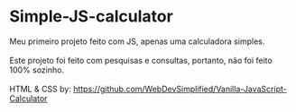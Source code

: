 # Simple-JS-calculator

Meu primeiro projeto feito com JS, apenas uma calculadora simples.<br> <br>
Este projeto foi feito com pesquisas e consultas, portanto, não foi feito 100% sozinho.<br><br>
HTML & CSS by: https://github.com/WebDevSimplified/Vanilla-JavaScript-Calculator
